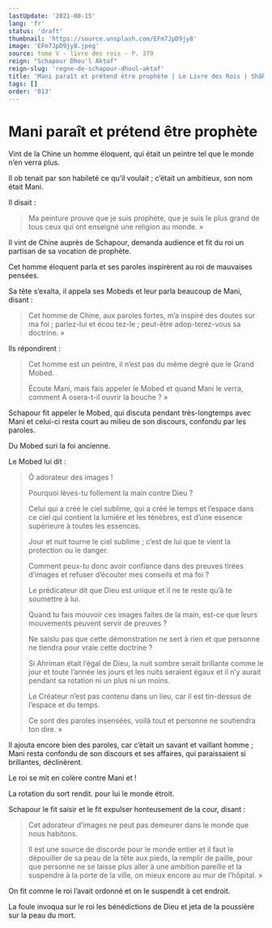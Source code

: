 ```yaml
---
lastUpdate: '2021-08-15'
lang: 'fr'
status: 'draft'
thumbnail: 'https://source.unsplash.com/EFm7JpD9jy8'
image: 'EFm7JpD9jy8.jpeg'
source: tome V - livre des rois - P. 379
reign: "Schapour Dhou'l Aktaf"
reign-slug: 'regne-de-schapour-dhoul-aktaf'
title: 'Mani paraît et prétend être prophète | Le Livre des Rois | Shâhnâmeh'
tags: []
order: '013'
---
```


<!-- LTeX: language=fr -->

# Mani paraît et prétend être prophète

Vint de la Chine un homme éloquent, qui était un peintre tel que le monde n’en verra plus.

Il ob tenait par son habileté ce qu’il voulait ; c’était un ambitieux, son nom était Mani.

Il disait :

> Ma peinture prouve que je suis prophète, que je suis le plus grand de tous ceux qui ont enseigné une religion au monde. »

Il vint de Chine auprès de Schapour, demanda audience et fit du roi un partisan de sa vocation de prophète.

Cet homme éloquent parla et ses paroles inspirèrent au roi de mauvaises pensées.

Sa tête s’exalta, il appela ses Mobeds et leur parla beaucoup de Mani, disant :

> Cet homme de Chine, aux paroles fortes, m’a inspiré des doutes sur ma foi ; parlez-lui et écou tez-le ; peut-être adop-terez-vous sa doctrine. »

Ils répondirent :

> Cet homme est un peintre, il n’est pas du même degré que le Grand Mobed.
>
> Écoute Mani, mais fais appeler le Mobed et quand Mani le verra, comment A osera-t-il ouvrir la bouche ? »

Schapour fit appeler le Mobed, qui discuta pendant très-longtemps avec Mani et celui-ci resta court au milieu de son discours, confondu par les paroles.

Du Mobed suri la foi ancienne.

Le Mobed lui dit :

> Ô adorateur des images !
>
> Pourquoi lèves-tu follement la main contre Dieu ?
>
> Celui qui a créé le ciel sublime, qui a créé le temps et l’espace dans ce ciel qui contient la lumière et les ténèbres, est d’une essence supérieure à toutes les essences.
>
> Jour et nuit tourne le ciel sublime ; c’est de lui que te vient la protection ou le danger.
>
> Comment peux-tu donc avoir confiance dans des preuves tirées d’images et refuser d’écouter mes conseils et ma foi ?
>
> Le prédicateur dit que Dieu est unique et il ne te reste qu’à te soumettre à lui.
>
> Quand tu fais mouvoir ces images faites de la main, est-ce que leurs mouvements peuvent servir de preuves ?
>
> Ne saislu pas que cette démonstration ne sert à rien et que personne ne tiendra pour vraie cette doctrine ?
>
> Si Ahriman était l’égal de Dieu, la nuit sombre serait brillante comme le jour et toute l’année les jours et les nuits seraient égaux et il n’y aurait pendant sa rotation ni un plus ni un moins.
>
> Le Créateur n’est pas contenu dans un lieu, car il est tin-dessus de l’espace et du temps.
>
> Ce sont des paroles insensées, voilà tout et personne ne soutiendra ton dire. »

Il ajouta encore bien des paroles, car c’était un savant et vaillant homme ; Mani resta confondu de son discours et ses affaires, qui paraissaient si brillantes, déclinèrent.

Le roi se mit en colère contre Mani et !

La rotation du sort rendit. pour lui le monde étroit.

Schapour le fit saisir et le fit expulser honteusement de la cour, disant :

> Cet adorateur d’images ne peut pas demeurer dans le monde que nous habitons.
>
> Il est une source de discorde pour le monde entier et il faut le dépouiller de sa peau de la tête aux pieds, la remplir de paille, pour que personne ne se laisse plus aller à une ambition pareille et la suspendre à la porte de la ville, on mieux encore au mur de l’hôpital. »

On fit comme le roi l’avait ordonné et on le suspendit à cet endroit.

La foule invoqua sur le roi les bénédictions de Dieu et jeta de la poussière sur la peau du mort.
